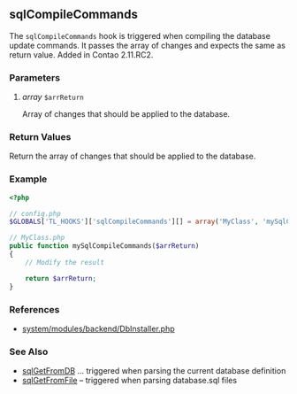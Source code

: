 sqlCompileCommands
------------------

The `sqlCompileCommands` hook is triggered when compiling the database update commands. It passes the array of changes and expects the same as return value. Added in Contao 2.11.RC2.


### Parameters ###

1. *array* `$arrReturn`

	Array of changes that should be applied to the database.


### Return Values ###

Return the array of changes that should be applied to the database.


### Example ###

```php
<?php

// config.php
$GLOBALS['TL_HOOKS']['sqlCompileCommands'][] = array('MyClass', 'mySqlCompileCommands');

// MyClass.php
public function mySqlCompileCommands($arrReturn)
{
	// Modify the result

	return $arrReturn;
}
```


### References ###

- [system/modules/backend/DbInstaller.php](https://github.com/contao/core/blob/2.11.7/system/modules/backend/DbInstaller.php#L226)


### See Also ###

- [sqlGetFromDB](sqlGetFromDB.md) … triggered when parsing the current database definition
- [sqlGetFromFile](sqlGetFromFile.md) – triggered when parsing database.sql files
